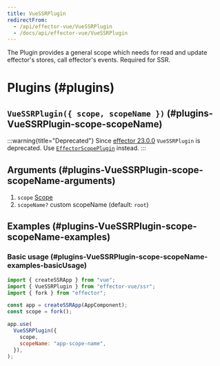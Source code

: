 ```yaml
---
title: VueSSRPlugin
redirectFrom:
  - /api/effector-vue/VueSSRPlugin
  - /docs/api/effector-vue/VueSSRPlugin
---
```


The Plugin provides a general scope which needs for read and update effector's stores, call effector's events. Required for SSR.

# Plugins (#plugins)

## `VueSSRPlugin({ scope, scopeName })` (#plugins-VueSSRPlugin-scope-scopeName)

:::warning{title="Deprecated"}
Since [effector 23.0.0](https://changelog.effector.dev/#effector-23-0-0) `VueSSRPlugin` is deprecated. Use [`EffectorScopePlugin`](./EffectorScopePlugin) instead.
:::

## Arguments (#plugins-VueSSRPlugin-scope-scopeName-arguments)

1. `scope` [Scope](/en/api/effector/Scope)
2. `scopeName?` custom scopeName (default: `root`)

## Examples (#plugins-VueSSRPlugin-scope-scopeName-examples)

### Basic usage (#plugins-VueSSRPlugin-scope-scopeName-examples-basicUsage)

```js
import { createSSRApp } from "vue";
import { VueSSRPlugin } from "effector-vue/ssr";
import { fork } from "effector";

const app = createSSRApp(AppComponent);
const scope = fork();

app.use(
  VueSSRPlugin({
    scope,
    scopeName: "app-scope-name",
  }),
);
```
